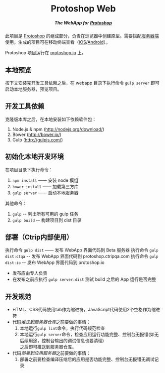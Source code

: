 <h1 align="center"> Protoshop Web </h1>
<h5  align="center">The WebApp for <a href="http://protoshop.io">Protoshop</a></h5>

此项目是 [Protoshop](https://github.com/protoshop) 的组成部分，负责在浏览器中创建原型。需要搭配[服务器端](https://github.com/protoshop/protoshop-server)使用。生成的项目可在移动终端查看（[iOS](https://github.com/protoshop/protoshop-ios)/[Android](https://github.com/protoshop/protoshop-android)）。

Protoshop 项目运行在 [protoshop.io](http://protoshop.io) 上。

## 本地预览

按下文安装完开发工具依赖之后，在 webapp 目录下执行命令 `gulp server` 即可启动本地服务器，预览项目。

## 开发工具依赖

克隆版本库之后，在本地安装如下依赖软件包：

1. Node.js & npm (http://nodejs.org/download/)
2. Bower (http://bower.io/)
3. Gulp (http://gulpjs.com/)

## 初始化本地开发环境

在项目目录下执行命令：

1. `npm install` —— 安装 node 模组
1. `bower install` —— 加载第三方库
1. `gulp server` —— 启动本地服务器

其他命令：

1. `gulp` -- 列出所有可用的 gulp 任务
1. `gulp build` -- 构建项目到 dist 目录

## 部署（Ctrip内部使用）

执行命令 `gulp dist` —— 发布 WebApp 界面代码到 Beta 服务器
执行命令 `gulp dist:ctqa` -- 发布 WebApp 界面代码到 protoshop.ctripqa.com
执行命令 `gulp dist:io` -- 发布 WebApp 界面代码到 protoshop.io

* 发布应由专人负责
* 在发布之前应执行 `gulp server:dist` 测试 build 之后的 App 运行是否完整

## 开发规范

- HTML、CSS代码使用tab作为缩进符，JavaScript代码使用2个空格作为缩进符
- 代码*推送到服务器仓库*之前要做的事情：
  1. 本地运行`gulp lint`命令，执行代码规范检查
  2. 本地运行`gulp server`命令，检查应用运行功能完整、控制台无报错(如无后续用途，控制台输出的调试信息也要清理)  
  之后即可推送到服务器仓库。
- 代码*部署到应用服务器*之前要做的事情：
  1. 部署之前要检查编译压缩后的应用是否功能完整、控制台无报错无调试记录 
